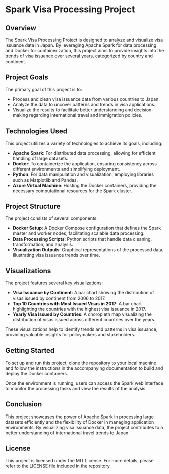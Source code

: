 # Spark Visa Processing Project

## Overview

The Spark Visa Processing Project is designed to analyze and visualize visa issuance data in Japan. By leveraging Apache Spark for data processing and Docker for containerization, this project aims to provide insights into the trends of visa issuance over several years, categorized by country and continent.

## Project Goals

The primary goal of this project is to:
- Process and clean visa issuance data from various countries to Japan.
- Analyze the data to uncover patterns and trends in visa applications.
- Visualize the results to facilitate better understanding and decision-making regarding international travel and immigration policies.

## Technologies Used

This project utilizes a variety of technologies to achieve its goals, including:
- **Apache Spark**: For distributed data processing, allowing for efficient handling of large datasets.
- **Docker**: To containerize the application, ensuring consistency across different environments and simplifying deployment.
- **Python**: For data manipulation and visualization, employing libraries such as Matplotlib and Pandas.
- **Azure Virtual Machine**: Hosting the Docker containers, providing the necessary computational resources for the Spark cluster.

## Project Structure

The project consists of several components:
- **Docker Setup**: A Docker Compose configuration that defines the Spark master and worker nodes, facilitating scalable data processing.
- **Data Processing Scripts**: Python scripts that handle data cleaning, transformation, and analysis.
- **Visualization Outputs**: Graphical representations of the processed data, illustrating visa issuance trends over time.

## Visualizations

The project features several key visualizations:
- **Visa Issuance by Continent**: A bar chart showing the distribution of visas issued by continent from 2006 to 2017.
- **Top 10 Countries with Most Issued Visas in 2017**: A bar chart highlighting the countries with the highest visa issuance in 2017.
- **Yearly Visa Issued by Countries**: A choropleth map visualizing the distribution of visas issued across different countries over the years.

These visualizations help to identify trends and patterns in visa issuance, providing valuable insights for policymakers and stakeholders.

## Getting Started

To set up and run this project, clone the repository to your local machine and follow the instructions in the accompanying documentation to build and deploy the Docker containers. 

Once the environment is running, users can access the Spark web interface to monitor the processing tasks and view the results of the analysis.

## Conclusion

This project showcases the power of Apache Spark in processing large datasets efficiently and the flexibility of Docker in managing application environments. By visualizing visa issuance data, the project contributes to a better understanding of international travel trends to Japan.

## License

This project is licensed under the MIT License. For more details, please refer to the LICENSE file included in the repository.
